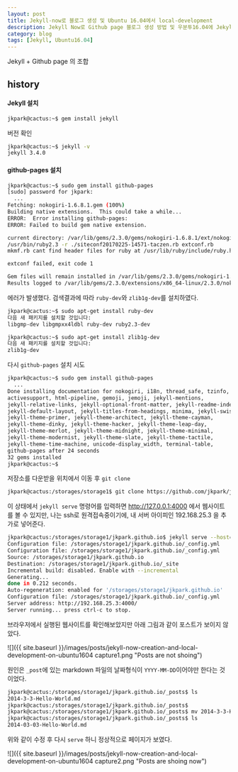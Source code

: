 ```yaml
---
layout: post
title: Jekyll-now로 블로그 생성 및 Ubuntu 16.04에서 local-development
description: Jekyll Now로 Github page 블로그 생성 방법 및 우분투16.04에 Jekyll 설치 로그.
category: blog
tags: [Jekyll, Ubuntu16.04]
---
```



Jekyll + Github page 의 조합


## history


#### Jekyll 설치

```bash
jkpark@cactus:~$ gem install jekyll
```

버전 확인
```bash
jkpark@cactus:~$ jekyll -v
jekyll 3.4.0
```

#### github-pages 설치
```bash
jkpark@cactus:~$ sudo gem install github-pages
[sudo] password for jkpark:
  ...
Fetching: nokogiri-1.6.8.1.gem (100%)
Building native extensions.  This could take a while...
ERROR:  Error installing github-pages:
ERROR: Failed to build gem native extension.

current directory: /var/lib/gems/2.3.0/gems/nokogiri-1.6.8.1/ext/nokogiri
/usr/bin/ruby2.3 -r ./siteconf20170225-14571-taczen.rb extconf.rb
mkmf.rb cant find header files for ruby at /usr/lib/ruby/include/ruby.h

extconf failed, exit code 1

Gem files will remain installed in /var/lib/gems/2.3.0/gems/nokogiri-1.6.8.1 for inspection.
Results logged to /var/lib/gems/2.3.0/extensions/x86_64-linux/2.3.0/nokogiri-1.6.8.1/gem_make.out
```

에러가 발생했다.
검색결과에 따라 `ruby-dev`와 `zlib1g-dev`를 설치하였다.

```bash
jkpark@cactus:~$ sudo apt-get install ruby-dev
다음 새 패키지를 설치할 것입니다:
libgmp-dev libgmpxx4ldbl ruby-dev ruby2.3-dev
```

```bash
jkpark@cactus:~$ sudo apt-get install zlib1g-dev
다음 새 패키지를 설치할 것입니다:
zlib1g-dev
```

다시 `github-pages` 설치 시도

```bash
jkpark@cactus:~$ sudo gem install github-pages
  ...
Done installing documentation for nokogiri, i18n, thread_safe, tzinfo,
activesupport, html-pipeline, gemoji, jemoji, jekyll-mentions,
jekyll-relative-links, jekyll-optional-front-matter, jekyll-readme-index,
jekyll-default-layout, jekyll-titles-from-headings, minima, jekyll-swiss,
jekyll-theme-primer, jekyll-theme-architect, jekyll-theme-cayman,
jekyll-theme-dinky, jekyll-theme-hacker, jekyll-theme-leap-day,
jekyll-theme-merlot, jekyll-theme-midnight, jekyll-theme-minimal,
jekyll-theme-modernist, jekyll-theme-slate, jekyll-theme-tactile,
jekyll-theme-time-machine, unicode-display_width, terminal-table,
github-pages after 24 seconds
32 gems installed
jkpark@cactus:~$
```

저장소를 다운받을 위치에서 이동 후 `git clone`

```bash
jkpark@cactus:/storages/storage1$ git clone https://github.com/jkpark/jkpark.github.io.git
```


이 상태에서 `jekyll serve` 명령어를 입력하면 http://127.0.0.1:4000 에서 웹사이트를 볼 수 있지만,
나는 ssh로 원격접속중이기에, 내 서버 아이피인 192.168.25.3 을 추가로 넣어준다.

```bash
jkpark@cactus:/storages/storage1/jkpark.github.io$ jekyll serve --host=192.168.25.3
Configuration file: /storages/storage1/jkpark.github.io/_config.yml
Configuration file: /storages/storage1/jkpark.github.io/_config.yml
Source: /storages/storage1/jkpark.github.io
Destination: /storages/storage1/jkpark.github.io/_site
Incremental build: disabled. Enable with --incremental
Generating...
done in 0.212 seconds.
Auto-regeneration: enabled for '/storages/storage1/jkpark.github.io'
Configuration file: /storages/storage1/jkpark.github.io/_config.yml
Server address: http://192.168.25.3:4000/
Server running... press ctrl-c to stop.
```


브라우저에서 실행된 웹사이트를 확인해보았지만 아래 그림과 같이 포스트가 보이지 않았다.

![]({{ site.baseurl }}/images/posts/jekyll-now-creation-and-local-development-on-ubuntu1604 capture1.png "Posts are not shoing")

원인은 `_post`에 있는 markdown 파일의 날짜형식이 `YYYY-MM-DD`이어야만 한다는 것이었다.

```bash
jkpark@cactus:/storages/storage1/jkpark.github.io/_posts$ ls
2014-3-3-Hello-World.md
jkpark@cactus:/storages/storage1/jkpark.github.io/_posts$
jkpark@cactus:/storages/storage1/jkpark.github.io/_posts$ mv 2014-3-3-Hello-World.md 2014-03-03-Hello-World.md
jkpark@cactus:/storages/storage1/jkpark.github.io/_posts$ ls
2014-03-03-Hello-World.md
```

위와 같이 수정 후 다시 `serve` 하니 정상적으로 페이지가 보였다.

![]({{ site.baseurl }}/images/posts/jekyll-now-creation-and-local-development-on-ubuntu1604 capture2.png "Posts are shoing now")

